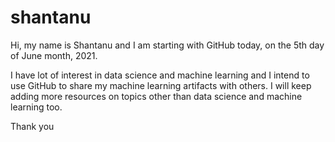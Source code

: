 # shantanu
Hi, my name is Shantanu and I am starting with GitHub today, on the 5th day of June month, 2021.

I have lot of interest in data science and machine learning and I intend to use GitHub to share my machine learning artifacts with others. I will keep adding more resources on topics other than data science and machine learning too. 

Thank you
